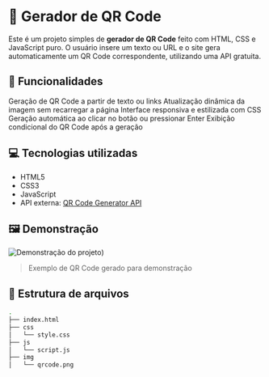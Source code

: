 # 🧾 Gerador de QR Code

Este é um projeto simples de **gerador de QR Code** feito com HTML, CSS e JavaScript puro. O usuário insere um texto ou URL e o site gera automaticamente um QR Code correspondente, utilizando uma API gratuita.

## 🚀 Funcionalidades

Geração de QR Code a partir de texto ou links
Atualização dinâmica da imagem sem recarregar a página
Interface responsiva e estilizada com CSS
Geração automática ao clicar no botão ou pressionar Enter
Exibição condicional do QR Code após a geração

## 💻 Tecnologias utilizadas

- HTML5
- CSS3
- JavaScript
- API externa: [QR Code Generator API](https://goqr.me/api/)

## 🖼️ Demonstração

![Demonstração do projeto](./imagem/img.png))

> Exemplo de QR Code gerado para demonstração

## 📂 Estrutura de arquivos

```bash
.
├── index.html
├── css
│   └── style.css
├── js
│   └── script.js
├── img
│   └── qrcode.png
